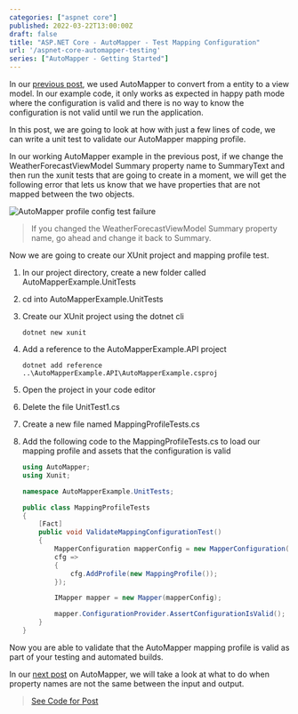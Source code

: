 ```yaml
---
categories: ["aspnet core"]
published: 2022-03-22T13:00:00Z
draft: false
title: "ASP.NET Core - AutoMapper - Test Mapping Configuration"
url: '/aspnet-core-automapper-testing'
series: ["AutoMapper - Getting Started"]
---
```


In our [previous post](/aspnet-core-automapper), we used AutoMapper to convert from a entity to a view model.  In our example code, it only works as expected in happy path mode where the configuration is valid and there is no way to know the configuration is not valid until we run the application.

In this post, we are going to look at how with just a few lines of code, we can write a unit test to validate our AutoMapper mapping profile.

<!--more-->

In our working AutoMapper example in the previous post, if we change the WeatherForecastViewModel Summary property name to SummaryText and then run the xunit tests that are going to create in a moment, we will get the following error that lets us know that we have properties that are not mapped between the two objects.

![AutoMapper profile config test failure](/images/automapper/automapper-config-test-failed.png)

> If you changed the WeatherForecastViewModel Summary property name, go ahead and change it back to Summary.

Now we are going to create our XUnit project and mapping profile test.

1. In our project directory, create a new folder called AutoMapperExample.UnitTests
1. cd into AutoMapperExample.UnitTests
1. Create our XUnit project using the dotnet cli

    ```shell
    dotnet new xunit
    ```

1. Add a reference to the AutoMapperExample.API project

    ```shell
    dotnet add reference ..\AutoMapperExample.API\AutoMapperExample.csproj
    ```

1. Open the project in your code editor
1. Delete the file UnitTest1.cs
1. Create a new file named  MappingProfileTests.cs
1. Add the following code to the MappingProfileTests.cs to load our mapping profile and assets that the configuration is valid

    ```csharp
    using AutoMapper;
    using Xunit;

    namespace AutoMapperExample.UnitTests;

    public class MappingProfileTests
    {
        [Fact]
        public void ValidateMappingConfigurationTest()
        {
            MapperConfiguration mapperConfig = new MapperConfiguration(
            cfg =>
            {
                cfg.AddProfile(new MappingProfile());
            });

            IMapper mapper = new Mapper(mapperConfig);

            mapper.ConfigurationProvider.AssertConfigurationIsValid();
        }
    }
    ```

Now you are able to validate that the AutoMapper mapping profile is valid as part of your testing and automated builds.

In our [next post](/aspnet-core-automapper-property-names-not-same) on AutoMapper, we will take a look at what to do when property names are not the same between the input and output.

> [See Code for Post](https://github.com/digitaldrummerj/aspnet-core-automapper-example/tree/feature/2-automapper-testing)
